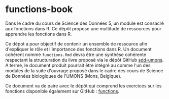 # functions-book

Dans le cadre du cours de Science des Données 5, un module est consacré aux fonctions dans R. Ce dépôt propose une multitude de ressources pour apprendre les fonctions dans R. 

Ce dépot a pour objectif de contenir un ensemble de ressource afin d'expliquer le rôle et l'importance des fonctions dans R. Un document cohérent nommé `functions.Rmd` devra être une synthèse cohérente respectant la structuration du livre proposé via le dépôt GitHub [sdd-umons](https://github.com/BioDataScience-Course/sdd-umons). A terme, le document produit pourrait être intégré au comme l'un des modules de la suite d'ouvrage proposé dans le cadre des cours de Science de Données biologiques de l'UMONS (Mons, Belgique).

Ce document va de paire avec le dépôt qui comprend les exercices sur les fonctions disponible également sur GitHub : [functions](https://github.com/BioDataScience-Course/functions). 

